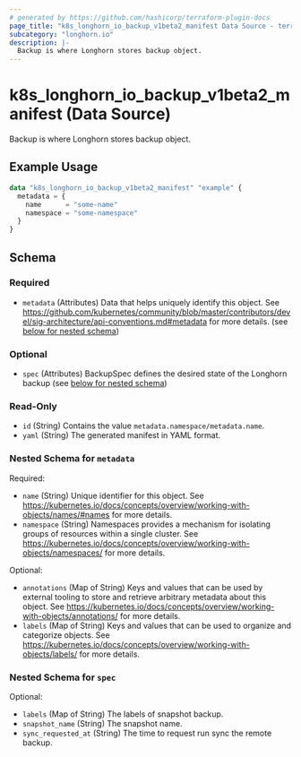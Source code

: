 ```yaml
---
# generated by https://github.com/hashicorp/terraform-plugin-docs
page_title: "k8s_longhorn_io_backup_v1beta2_manifest Data Source - terraform-provider-k8s"
subcategory: "longhorn.io"
description: |-
  Backup is where Longhorn stores backup object.
---
```


# k8s_longhorn_io_backup_v1beta2_manifest (Data Source)

Backup is where Longhorn stores backup object.

## Example Usage

```terraform
data "k8s_longhorn_io_backup_v1beta2_manifest" "example" {
  metadata = {
    name      = "some-name"
    namespace = "some-namespace"
  }
}
```

<!-- schema generated by tfplugindocs -->
## Schema

### Required

- `metadata` (Attributes) Data that helps uniquely identify this object. See https://github.com/kubernetes/community/blob/master/contributors/devel/sig-architecture/api-conventions.md#metadata for more details. (see [below for nested schema](#nestedatt--metadata))

### Optional

- `spec` (Attributes) BackupSpec defines the desired state of the Longhorn backup (see [below for nested schema](#nestedatt--spec))

### Read-Only

- `id` (String) Contains the value `metadata.namespace/metadata.name`.
- `yaml` (String) The generated manifest in YAML format.

<a id="nestedatt--metadata"></a>
### Nested Schema for `metadata`

Required:

- `name` (String) Unique identifier for this object. See https://kubernetes.io/docs/concepts/overview/working-with-objects/names/#names for more details.
- `namespace` (String) Namespaces provides a mechanism for isolating groups of resources within a single cluster. See https://kubernetes.io/docs/concepts/overview/working-with-objects/namespaces/ for more details.

Optional:

- `annotations` (Map of String) Keys and values that can be used by external tooling to store and retrieve arbitrary metadata about this object. See https://kubernetes.io/docs/concepts/overview/working-with-objects/annotations/ for more details.
- `labels` (Map of String) Keys and values that can be used to organize and categorize objects. See https://kubernetes.io/docs/concepts/overview/working-with-objects/labels/ for more details.


<a id="nestedatt--spec"></a>
### Nested Schema for `spec`

Optional:

- `labels` (Map of String) The labels of snapshot backup.
- `snapshot_name` (String) The snapshot name.
- `sync_requested_at` (String) The time to request run sync the remote backup.
